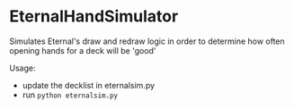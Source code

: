 # EternalHandSimulator
Simulates Eternal's draw and redraw logic in order to determine how often opening hands for a deck will be 'good'

Usage:

- update the decklist in eternalsim.py
- run `python eternalsim.py`
